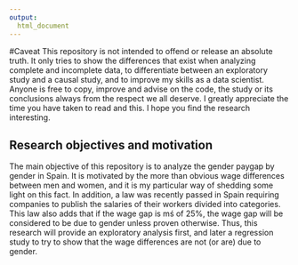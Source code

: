 ```yaml
---
output:
  html_document
---
```

#Caveat
This repository is not intended to offend or release an absolute truth. It only tries to show the differences that exist when analyzing complete and incomplete data, to differentiate between an exploratory study and a causal study, and to improve my skills as a data scientist. Anyone is free to copy, improve and advise on the code, the study or its conclusions always from the respect we all deserve. I greatly appreciate the time you have taken to read and this. I hope you find the research interesting.

## Research objectives and motivation
The main objective of this repository is to analyze the gender paygap by gender in Spain. It is motivated by the more than obvious wage differences between men and women, and it is my particular way of shedding some light on this fact. In addition, a law was recently passed in Spain requiring companies to publish the salaries of their workers divided into categories. This law also adds that if the wage gap is mś of 25%, the wage gap will be considered to be due to gender unless proven otherwise. Thus, this research will provide an exploratory analysis first, and later a regression study to try to show that the wage differences are not (or are) due to gender.

